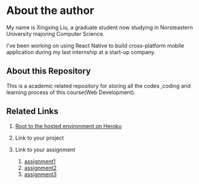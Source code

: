 # About the author

My name is Xingxing Liu, a graduate student now studying in Norsteastern University majoring Computer Science.

I've been working on using React Native to build cross-platform mobile application during my last internship at a start-up company.

## About this Repository

This is a academic related repository for storing all the codes ,coding and learning process of this course(Web Development).


## Related Links
  
1. [Root to the hosted environment on Heroku](https://webdev-liu-xingxing.herokuapp.com/)
2. Link to your project
3. Link to your assignment
    
    1. [assignment1](https://github.com/ryanix/webdev-liu-xingxing/tree/assignment1-test)
    2. [assignment2](https://github.com/ryanix/webdev-liu-xingxing/tree/assignment2)
    3. [assignment3](https://github.com/ryanix/webdev-liu-xingxing/tree/assignment3.2)
